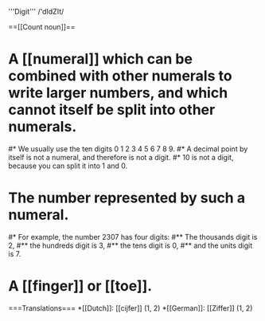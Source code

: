 '''Digit''' /'dIdZIt/

==[[Count noun]]==

# A [[numeral]] which can be combined with other numerals to write larger numbers, and which cannot itself be split into other numerals.
#* We usually use the ten digits 0 1 2 3 4 5 6 7 8 9.
#* A decimal point by itself is not a numeral, and therefore is not a digit.
#* 10 is not a digit, because you can split it into 1 and 0.
# The number represented by such a numeral.
#* For example, the number 2307 has four digits:
#** The thousands digit is 2,
#** the hundreds digit is 3,
#** the tens digit is 0,
#** and the units digit is 7.
# A [[finger]] or [[toe]].

===Translations===
*[[Dutch]]: [[cijfer]] (1, 2)
*[[German]]: [[Ziffer]] (1, 2)
